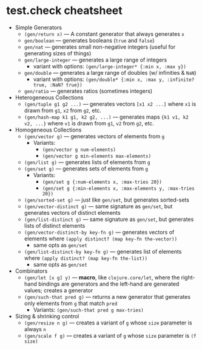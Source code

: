 # test.check cheatsheet

- Simple Generators
  - `(gen/return x)` — A constant generator that always generates `x`
  - `gen/boolean` — generates booleans (`true` and `false`)
  - `gen/nat` — generates small non-negative integers (useful for generating sizes of things)
  - `gen/large-integer` — generates a large range of integers
    - variant with options: `(gen/large-integer* {:min x, :max y})`
  - `gen/double` — generates a large range of doubles (w/ infinities & `NaN`)
    - variant with options: `(gen/double* {:min x, :max y, :infinite? true, :NaN? true})`
  - `gen/ratio` — generates ratios (sometimes integers)
- Heterogeneous Collections
  - `(gen/tuple g1 g2 ...)` — generates vectors `[x1 x2 ...]` where `x1`
    is drawn from `g1`, `x2` from `g2`, etc.
  - `(gen/hash-map k1 g1, k2 g2, ...)` — generates maps `{k1 v1, k2 v2, ...}`
    where `v1` is drawn from `g1`, `v2` from `g2`, etc.
- Homogeneous Collections
  - `(gen/vector g)` — generates vectors of elements from `g`
    - Variants:
      - `(gen/vector g num-elements)`
      - `(gen/vector g min-elements max-elements)`
  - `(gen/list g)` — generates lists of elements from `g`
  - `(gen/set g)` — generates sets of elements from `g`
    - Variants:
      - `(gen/set g {:num-elements x, :max-tries 20})`
      - `(gen/set g {:min-elements x, :max-elements y, :max-tries 20})`
  - `(gen/sorted-set g)` — just like `gen/set`, but generates sorted-sets
  - `(gen/vector-distinct g)` — same signature as `gen/set`, but generates
    vectors of distinct elements
  - `(gen/list-distinct g)` — same signature as `gen/set`, but generates
    lists of distinct elements
  - `(gen/vector-distinct-by key-fn g)` — generates vectors of elements
    where `(apply distinct? (map key-fn the-vector))`
    - same opts as `gen/set`
  - `(gen/list-distinct-by key-fn g)` — generates list of elements
    where `(apply distinct? (map key-fn the-list))`
    - same opts as `gen/set`
- Combinators
  - `(gen/let [x g] y)` — **macro**, like `clojure.core/let`, where
    the right-hand bindings are generators and the left-hand are
    generated values; creates a generator
  - `(gen/such-that pred g)` — returns a new generator that generates
    only elements from `g` that match `pred`
    - Variants: `(gen/such-that pred g max-tries)`
- Sizing & shrinking control
  - `(gen/resize n g)` — creates a variant of `g` whose `size` parameter
    is always `n`
  - `(gen/scale f g)` — creates a variant of `g` whose `size` parameter
    is `(f size)`

